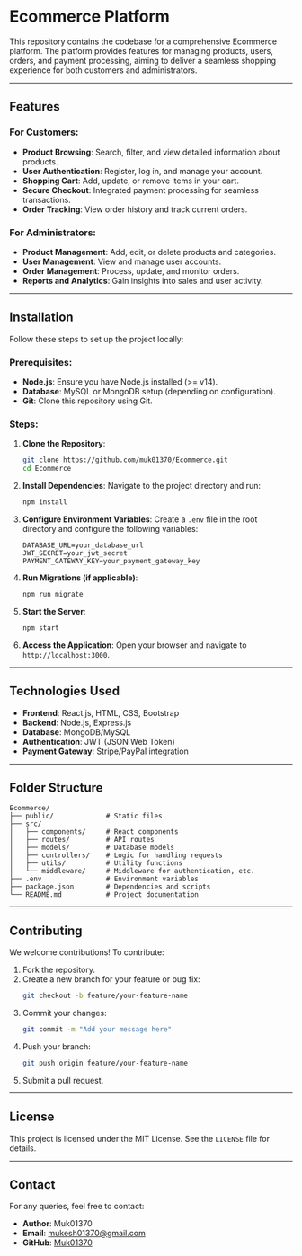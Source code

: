 # Ecommerce Platform

This repository contains the codebase for a comprehensive Ecommerce platform. The platform provides features for managing products, users, orders, and payment processing, aiming to deliver a seamless shopping experience for both customers and administrators.

---

## Features

### For Customers:
- **Product Browsing**: Search, filter, and view detailed information about products.
- **User Authentication**: Register, log in, and manage your account.
- **Shopping Cart**: Add, update, or remove items in your cart.
- **Secure Checkout**: Integrated payment processing for seamless transactions.
- **Order Tracking**: View order history and track current orders.

### For Administrators:
- **Product Management**: Add, edit, or delete products and categories.
- **User Management**: View and manage user accounts.
- **Order Management**: Process, update, and monitor orders.
- **Reports and Analytics**: Gain insights into sales and user activity.

---

## Installation

Follow these steps to set up the project locally:

### Prerequisites:
- **Node.js**: Ensure you have Node.js installed (>= v14).
- **Database**: MySQL or MongoDB setup (depending on configuration).
- **Git**: Clone this repository using Git.

### Steps:
1. **Clone the Repository**:
   ```bash
   git clone https://github.com/muk01370/Ecommerce.git
   cd Ecommerce
   ```

2. **Install Dependencies**:
   Navigate to the project directory and run:
   ```bash
   npm install
   ```

3. **Configure Environment Variables**:
   Create a `.env` file in the root directory and configure the following variables:
   ```env
   DATABASE_URL=your_database_url
   JWT_SECRET=your_jwt_secret
   PAYMENT_GATEWAY_KEY=your_payment_gateway_key
   ```

4. **Run Migrations (if applicable)**:
   ```bash
   npm run migrate
   ```

5. **Start the Server**:
   ```bash
   npm start
   ```

6. **Access the Application**:
   Open your browser and navigate to `http://localhost:3000`.

---

## Technologies Used

- **Frontend**: React.js, HTML, CSS, Bootstrap
- **Backend**: Node.js, Express.js
- **Database**: MongoDB/MySQL
- **Authentication**: JWT (JSON Web Token)
- **Payment Gateway**: Stripe/PayPal integration

---

## Folder Structure

```plaintext
Ecommerce/
├── public/             # Static files
├── src/
│   ├── components/     # React components
│   ├── routes/         # API routes
│   ├── models/         # Database models
│   ├── controllers/    # Logic for handling requests
│   ├── utils/          # Utility functions
│   └── middleware/     # Middleware for authentication, etc.
├── .env                # Environment variables
├── package.json        # Dependencies and scripts
└── README.md           # Project documentation
```

---

## Contributing

We welcome contributions! To contribute:

1. Fork the repository.
2. Create a new branch for your feature or bug fix:
   ```bash
   git checkout -b feature/your-feature-name
   ```
3. Commit your changes:
   ```bash
   git commit -m "Add your message here"
   ```
4. Push your branch:
   ```bash
   git push origin feature/your-feature-name
   ```
5. Submit a pull request.

---

## License

This project is licensed under the MIT License. See the `LICENSE` file for details.

---

## Contact

For any queries, feel free to contact:

- **Author**: Muk01370
- **Email**: [mukesh01370@gmail.com](mailto:mukesh01370@gmail.com)
- **GitHub**: [Muk01370](https://github.com/muk01370)
